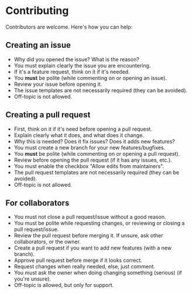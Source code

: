 # Contributing
Contributors are welcome. Here's how you can help:

## Creating an issue
- Why did you opened the issue? What is the reason?
- You must explain clearly the issue you are encountering.
- If it's a feature request, think on it if it's needed.
- You **must** be polite (while commenting on or opening an issue).
- Review your issue before opening it.
- The issue templates are not necessarily required (they can be avoided).
- Off-topic is not allowed.

## Creating a pull request
- First, think on it if it's need before opening a pull request.
- Explain clearly what it does, and what does it change.
- Why this is needed? Does it fix issues? Does it adds new features?
- You must create a new branch for your new features/bugfixes.
- You **must** be polite (while commenting on or opening a pull request).
- Review before opening the pull request (if it has any issues, etc.).
- You must enable the checkbox "Allow edits from maintainers".
- The pull request templates are not necessarily required (they can be avoided).
- Off-topic is not allowed.

## For collaborators
- You must not close a pull request/issue without a good reason.
- You must be polite while requesting changes, or reviewing or closing a pull request/issue.
- Review the pull request before merging it. If unsure, ask other collaborators, or the owner.
- Create a pull request if you want to add new features (with a new branch).
- Approve pull request before merge if it looks correct.
- Request changes when really needed, else, just comment.
- You must ask the owner when doing changing something (serious) (if you're unsure).
- Off-topic is allowed, but only for support.
